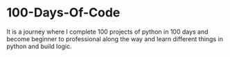 # 100-Days-Of-Code
It is a journey where I complete 100 projects of python in 100 days and become beginner to professional along the way and learn different things in python and build logic.
